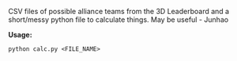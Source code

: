 CSV files of possible alliance teams from the 3D Leaderboard and a short/messy python file to calculate things. May be useful - Junhao

**Usage:**

`python calc.py <FILE_NAME>`
